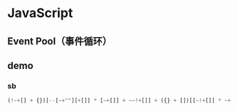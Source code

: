 # JavaScript

## Event Pool（事件循环）

## demo

### sb

```js
(!~+[] + {})[--[~+""][+[]] * [~+[]] + ~~!+[]] + ({} + [])[[~!+[]] * ~+[]];
```
